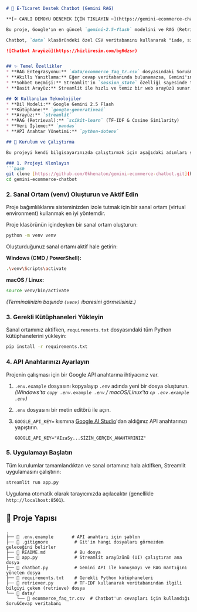````markdown
# 🛒 E-Ticaret Destek Chatbot (Gemini RAG)

**[➡️ CANLI DEMOYU DENEMEK İÇİN TIKLAYIN ⬅️](https://gemini-ecommerce-chatbot-btjfkg2rttjkqefkjqykzt.streamlit.app)**

Bu proje, Google'ın en güncel `gemini-2.5-flash` modelini ve RAG (Retrieval-Augmented Generation) tekniğini kullanarak oluşturulmuş, Streamlit tabanlı bir e-ticaret destek asistanıdır.

Chatbot, `data` klasöründeki özel CSV veritabanını kullanarak "iade, sipariş, kargo" gibi spesifik sorulara bağlamdan cevap verir. Eğer cevap veritabanında yoksa, genel bilgisini kullanarak kullanıcıya yardımcı olmaya çalışır.

![Chatbot Arayüzü](https://hizliresim.com/bg6dzsr) 


## ✨ Temel Özellikler
* **RAG Entegrasyonu:** `data/ecommerce_faq_tr.csv` dosyasındaki Soru&Cevap verilerini kullanarak kullanıcıya özel cevaplar üretir.
* **Akıllı Yanıtlama:** Eğer cevap veritabanında bulunamazsa, Gemini'ın genel bilgisiyle sohbete devam eder.
* **Sohbet Geçmişi:** Streamlit'in `session_state` özelliği sayesinde tüm konuşma geçmişini hatırlar.
* **Basit Arayüz:** Streamlit ile hızlı ve temiz bir web arayüzü sunar.

## 🛠️ Kullanılan Teknolojiler
* **Dil Modeli:** Google Gemini 2.5 Flash
* **Kütüphane:** `google-generativeai`
* **Arayüz:** `streamlit`
* **RAG (Retrieval):** `scikit-learn` (TF-IDF & Cosine Similarity)
* **Veri İşleme:** `pandas`
* **API Anahtar Yönetimi:** `python-dotenv`

## 🚀 Kurulum ve Çalıştırma

Bu projeyi kendi bilgisayarınızda çalıştırmak için aşağıdaki adımları sırasıyla izleyin.

### 1. Projeyi Klonlayın
```bash
git clone [https://github.com/0khenaton/gemini-ecommerce-chatbot.git](https://github.com/0khenaton/gemini-ecommerce-chatbot.git)
cd gemini-ecommerce-chatbot
````

### 2\. Sanal Ortam (venv) Oluşturun ve Aktif Edin

Proje bağımlılıklarını sisteminizden izole tutmak için bir sanal ortam (virtual environment) kullanmak en iyi yöntemdir.

Proje klasörünün içindeyken bir sanal ortam oluşturun:

```bash
python -m venv venv
```

Oluşturduğunuz sanal ortamı aktif hale getirin:

**Windows (CMD / PowerShell):**

```bash
.\venv\Scripts\activate
```

**macOS / Linux:**

```bash
source venv/bin/activate
```

*(Terminalinizin başında `(venv)` ibaresini görmelisiniz.)*

### 3\. Gerekli Kütüphaneleri Yükleyin

Sanal ortamınız aktifken, `requirements.txt` dosyasındaki tüm Python kütüphanelerini yükleyin:

```bash
pip install -r requirements.txt
```

### 4\. API Anahtarınızı Ayarlayın

Projenin çalışması için bir Google API anahtarına ihtiyacınız var.

1.  `.env.example` dosyasını kopyalayıp `.env` adında yeni bir dosya oluşturun.
    *(Windows'ta `copy .env.example .env` / macOS/Linux'ta `cp .env.example .env`)*

2.  `.env` dosyasını bir metin editörü ile açın.

3.  `GOOGLE_API_KEY=` kısmına [Google AI Studio](https://aistudio.google.com/app/apikey)'dan aldığınız API anahtarınızı yapıştırın.

    ```env
    GOOGLE_API_KEY="AIzaSy...SİZİN_GERÇEK_ANAHTARINIZ"
    ```

### 5\. Uygulamayı Başlatın

Tüm kurulumlar tamamlandıktan ve sanal ortamınız hala aktifken, Streamlit uygulamasını çalıştırın:

```bash
streamlit run app.py
```

Uygulama otomatik olarak tarayıcınızda açılacaktır (genellikle `http://localhost:8501`).


## 📂 Proje Yapısı

```
.
├── 📄 .env.example       # API anahtarı için şablon
├── 📄 .gitignore          # Git'in hangi dosyaları görmezden geleceğini belirler
├── 📄 README.md           # Bu dosya
├── 📄 app.py              # Streamlit arayüzünü (UI) çalıştıran ana dosya
├── 📄 chatbot.py          # Gemini API ile konuşmayı ve RAG mantığını yöneten dosya
├── 📄 requirements.txt    # Gerekli Python kütüphaneleri
├── 📄 retriever.py        # TF-IDF kullanarak veritabanından ilgili bilgiyi çeken (retrieve) dosya
└── 📁 data/
    └── 📄 ecommerce_faq_tr.csv  # Chatbot'un cevapları için kullandığı Soru&Cevap veritabanı
```

```
```
